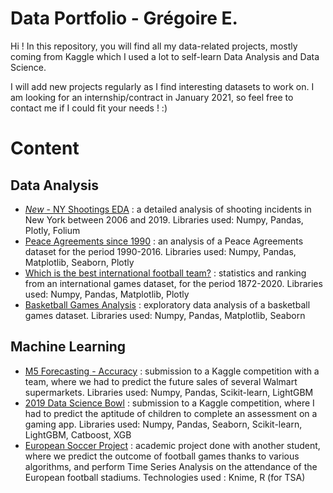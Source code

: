 # Data Portfolio - Grégoire E.

Hi ! In this repository, you will find all my data-related projects, mostly coming from Kaggle which I used a lot to self-learn Data Analysis and Data Science. 

I will add new projects regularly as I find interesting datasets to work on. I am looking for an internship/contract in January 2021, so feel free to contact me if I could fit your needs ! :)

# Content

## Data Analysis

- [*New* - NY Shootings EDA](https://nbviewer.jupyter.org/github/IgorMacGregor/Data-Portfolio/blob/master/projects/new-york-shootings-eda.ipynb) : a detailed analysis of shooting incidents in New York between 2006 and 2019. Libraries used: Numpy, Pandas, Plotly, Folium
- [Peace Agreements since 1990](https://nbviewer.jupyter.org/github/IgorMacGregor/Data-Portfolio/blob/master/projects/peace-in-the-world-since-1990.ipynb) : an analysis of a Peace Agreements dataset for the period 1990-2016. Libraries used: Numpy, Pandas, Matplotlib, Seaborn, Plotly
- [Which is the best international football team?](https://nbviewer.jupyter.org/github/IgorMacGregor/Data-Portfolio/blob/master/projects/which-is-the-best-international-football-team.ipynb) : statistics and ranking from an international games dataset, for the period 1872-2020. Libraries used: Numpy, Pandas, Matplotlib, Plotly
- [Basketball Games Analysis](https://github.com/IgorMacGregor/Data-Portfolio/blob/master/projects/2020-march-madness-eda.ipynb) : exploratory data analysis of a basketball games dataset. Libraries used: Numpy, Pandas, Matplotlib, Seaborn

## Machine Learning

- [M5 Forecasting - Accuracy](https://github.com/IgorMacGregor/Data-Portfolio/blob/master/projects/m5-forecasting-accuracy.ipynb) : submission to a Kaggle competition with a team, where we had to predict the future sales of several Walmart supermarkets. Libraries used: Numpy, Pandas, Scikit-learn, LightGBM
- [2019 Data Science Bowl](https://github.com/IgorMacGregor/Data-Portfolio/blob/master/projects/data-science-bowl-2019.ipynb) : submission to a Kaggle competition, where I had to predict the aptitude of children to complete an assessment on a gaming app. Libraries used: Numpy, Pandas, Seaborn, Scikit-learn, LightGBM, Catboost, XGB
- [European Soccer Project](https://github.com/IgorMacGregor/Data-Portfolio/blob/master/projects/European%20Soccer%20Prediction.pdf) : academic project done with another student, where we predict the outcome of football games thanks to various algorithms, and perform Time Series Analysis on the attendance of the European football stadiums. Technologies used : Knime, R (for TSA)
